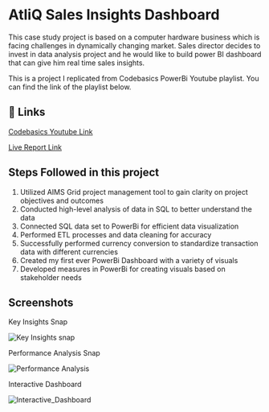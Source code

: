 
# AtliQ Sales Insights Dashboard

This case study project is based on a computer hardware business which is facing challenges in dynamically changing market. Sales director decides to invest in data analysis project and he would like to build power BI dashboard that can give him real time sales insights. 

This is a project I replicated from Codebasics PowerBi Youtube playlist. You can find the link of the playlist below.


## 🔗 Links
[Codebasics Youtube Link](https://www.youtube.com/playlist?list=PLeo1K3hjS3uva8pk1FI3iK9kCOKQdz1I9)

[Live Report Link](https://www.novypro.com/project/sales-analysis-36)


## Steps Followed in this project

1. Utilized AIMS Grid project management tool to gain clarity on project objectives and outcomes
2. Conducted high-level analysis of data in SQL to better understand the data
3. Connected SQL data set to PowerBi for efficient data visualization
4. Performed ETL processes and data cleaning for accuracy
5. Successfully performed currency conversion to standardize transaction data with different currencies
6. Created my first ever PowerBi Dashboard with a variety of visuals
7. Developed measures in PowerBi for creating visuals based on stakeholder needs
## Screenshots

Key Insights Snap

![Key Insights snap](https://user-images.githubusercontent.com/120305288/224487870-3fd0edd0-a823-419f-9166-392282efe316.jpg)

Performance Analysis Snap

![Performance Analysis](https://user-images.githubusercontent.com/120305288/224487980-90ee629c-ab96-4fca-a67f-162a3f1ee949.jpg)

Interactive Dashboard

![Interactive_Dashboard](https://user-images.githubusercontent.com/120305288/224488281-70bf8fcc-3161-4725-8d25-121b902d2e64.gif)

